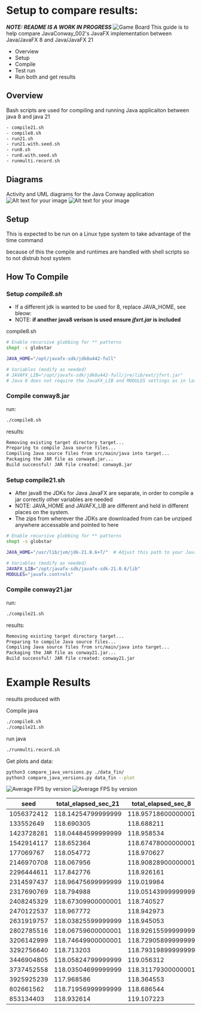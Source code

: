 # Setup to compare results: 
_**NOTE: README IS A WORK IN PROGRESS**_
![Game Board](./gameExample.png)
This guide is to help compare JavaConway_002's JavaFX implementation between Java/JavaFX 8 and Java/JavaFX 21 
- Overview
- Setup
- Compile
- Test run
- Run both and get results

## Overview

Bash scripts are used for compiling and running Java applicaiton between java 8 and java 21

```bash
- compile21.sh
- compile8.sh
- run21.sh
- run21.with.seed.sh
- run8.sh
- run8.with.seed.sh
- runmulti.record.sh
```

## Diagrams
Activity and UML diagrams for the Java Conway application 
![Alt text for your image](./Activity.png)
![Alt text for your image](./uml.png)



## Setup 
This is expected to be run on a Linux type system to take advantage of the time command

because of this the compile and runtimes are handled with shell scripts so to not distrub host system


## How To Compile

### Setup _compile8.sh_
  - If a different jdk is wanted to be used for 8, replace JAVA_HOME, see bleow:
  - NOTE: **if another java8 verison is used ensure _jfxrt.jar_ is included**

  compile8.sh
```bash
# Enable recursive globbing for ** patterns
shopt -s globstar

JAVA_HOME="/opt/javafx-sdk/jdk8u442-full"

# Variables (modify as needed)
# JAVAFX_LIB="/opt/javafx-sdk/jdk8u442-full/jre/lib/ext/jfxrt.jar" 
# Java 8 does not require the JavaFX_LIB and MODULES settings as in later jdks
```
### Compile conway8.jar

run:

```bash
./compile8.sh
```
results:
```bash
Removing existing target directory target...
Preparing to compile Java source files...
Compiling Java source files from src/main/java into target...
Packaging the JAR file as conway8.jar...
Build successful! JAR file created: conway8.jar

```

### Setup compile21.sh
  - After java8 the JDKs for Java JavaFX are separate, in order to compile a jar correctly other variables are needed
  - NOTE: JAVA_HOME and JAVAFX_LIB are different and held in different places on the system.
  - The zips from wherever the JDKs are downloaded from can be unziped anywhere accessable and pointed to here
```bash
# Enable recursive globbing for ** patterns
shopt -s globstar

JAVA_HOME="/usr/lib/jvm/jdk-21.0.6+7/"  # Adjust this path to your JavaFX SDK installation

# Variables (modify as needed)
JAVAFX_LIB="/opt/javafx-sdk/javafx-sdk-21.0.6/lib"
MODULES="javafx.controls"
```
### Compile conway21.jar

run:
```bash
./compile21.sh 
```
results:
```bash
Removing existing target directory target...
Preparing to compile Java source files...
Compiling Java source files from src/main/java into target...
Packaging the JAR file as conway21.jar...
Build successful! JAR file created: conway21.jar
```

# Example Results

results produced with 

Compile java
```bash
./compile8.sh
./compile21.sh
```
run java
```bash
./runmulti.record.sh
```

Get plots and data:
```bash
python3 compare_java_versions.py ./data_fin/
python3 compare_java_versions.py data_fin --plot
```


![Average FPS by version ](./AVG_FPS_perVer.png)
![Average FPS by version ](./Total_ElapsedTime_perVer.png)

| seed       | total_elapsed_sec_21       | total_elapsed_sec_8        | avg_fps_21              | avg_fps_8               | avg_frame_count_21       | avg_frame_count_8        | sum_frame_count_21 | sum_frame_count_8 |
|------------|----------------------------|----------------------------|-------------------------|-------------------------|--------------------------|--------------------------|--------------------|-------------------|
| 1056372412 | 118.14254799999999         | 118.95718600000001         | 0.5337262579673102      | 0.40064614069875515     | 75.49152542372882        | 73.69747899159664        | 8908.0             | 8770.0            |
| 133552649  | 118.690305                 | 118.688211                 | 0.7481699886587634      | 0.7808772417218696      | 103.05882352941177       | 101.7983193277311        | 12264.0            | 12114.0           |
| 1423728281 | 118.04484599999999         | 118.958534                 | 0.4769278239211772      | 0.5212266463025751      | 74.3135593220339         | 68.4201680672269         | 8769.0             | 8142.0            |
| 1542914117 | 118.652364                 | 118.67478000000001         | 0.7540156493450186      | 0.7689589113498706      | 102.7983193277311        | 99.02521008403362        | 12233.0            | 11784.0           |
| 177069767  | 118.054772                 | 118.970627                 | 0.35787612721582157     | 0.5198441570538054      | 74.35593220338983        | 77.5798319327731         | 8774.0             | 9232.0            |
| 2146970708 | 118.067956                 | 118.90828900000001         | 0.6097588399266085      | 0.2861243728212267      | 76.71186440677967        | 77.57142857142857        | 9052.0             | 9231.0            |
| 2296444611 | 117.842776                 | 118.926161                 | 0.28665507100107906     | 0.5304386923921561      | 76.53389830508475        | 71.81512605042016        | 9031.0             | 8546.0            |
| 2314597437 | 118.96475699999999         | 119.019984                 | 0.6572827223946955      | 0.32057245808718815     | 73.83193277310924        | 77.38655462184875        | 8786.0             | 9209.0            |
| 2317690769 | 118.794988                 | 119.05143999999999         | 0.3672452341348971      | 0.3305252598675474      | 63.89915966386555        | 64.4873949579832         | 7604.0             | 7674.0            |
| 2408245329 | 118.67309900000001         | 118.740527                 | 0.7729079555449522      | 0.767554127330708       | 104.63025210084034       | 106.25210084033614       | 12451.0            | 12644.0           |
| 2470122537 | 118.967772                 | 118.942973                 | 0.5484945411943813      | 0.27912859684516506     | 72.83193277310924        | 76.33613445378151        | 8667.0             | 9084.0            |
| 2631919757 | 118.03825599999999         | 118.945053                 | 0.5380813548545176      | 0.33795076705704585     | 74.94915254237289        | 78.90756302521008        | 8844.0             | 9390.0            |
| 2802785516 | 118.06759600000001         | 118.92615599999999         | 0.6135160064221029      | 0.4800319038831826      | 77.82203389830508        | 78.09243697478992        | 9183.0             | 9293.0            |
| 3206142999 | 118.74649900000001         | 118.72905899999999         | 0.7403315640265222      | 0.7557509726032168      | 105.12605042016807       | 105.1344537815126        | 12510.0            | 12511.0           |
| 3292756640 | 118.713203                 | 118.79319899999999         | 0.7807761715411328      | 0.805906497643469       | 103.85714285714286       | 100.36974789915966       | 12359.0            | 11944.0           |
| 3446904805 | 118.05824799999999         | 119.056312                 | 0.4850045617751071      | 0.5932134294478022      | 75.05932203389831        | 76.45378151260505        | 8857.0             | 9098.0            |
| 3737452558 | 118.03504699999999         | 118.31179300000001         | 0.603661192709519       | 0.21841062047995727     | 76.27118644067797        | 50.220338983050844       | 9000.0             | 5926.0            |
| 3925925239 | 117.968586                 | 118.364553                 | 0.5113369419992336      | 0.2842215095937055      | 76.6864406779661         | 50.26271186440678        | 9049.0             | 5931.0            |
| 802661562  | 118.71956999999999         | 118.686544                 | 0.7824322856029229      | 0.7437039977912354      | 101.27731092436974       | 102.08403361344538       | 12052.0            | 12148.0           |
| 853134403  | 118.932614                 | 119.107223                 | 0.5426316812186868      | 0.4020704098459762      | 73.71428571428571        | 73.70588235294117        | 8772.0             | 8771.0            |

